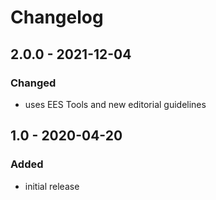 # Changelog

## 2.0.0 - 2021-12-04

### Changed

- uses EES Tools and new editorial guidelines


## 1.0 - 2020-04-20

### Added

- initial release
